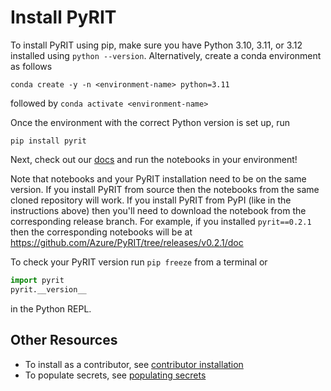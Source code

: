 # Install PyRIT

To install PyRIT using pip, make sure you have Python 3.10, 3.11, or 3.12 installed using `python --version`.
Alternatively, create a conda environment as follows

```
conda create -y -n <environment-name> python=3.11
```
followed by `conda activate <environment-name>`

Once the environment with the correct Python version is set up, run

```
pip install pyrit
```

Next, check out our [docs](../index.md) and run the notebooks in your environment!

Note that notebooks and your PyRIT installation need to be on the same version.
If you install PyRIT from source then the notebooks from the same cloned
repository will work. If you install PyRIT from PyPI (like in the instructions
above) then you'll need to download the notebook from the corresponding
release branch. For example, if you installed `pyrit==0.2.1` then the
corresponding notebooks will be at
https://github.com/Azure/PyRIT/tree/releases/v0.2.1/doc

To check your PyRIT version run `pip freeze` from a terminal or

```python
import pyrit
pyrit.__version__
```
in the Python REPL.

## Other Resources

- To install as a contributor, see [contributor installation](../contributing/installation.md)
- To populate secrets, see [populating secrets](./populating_secrets.md)

